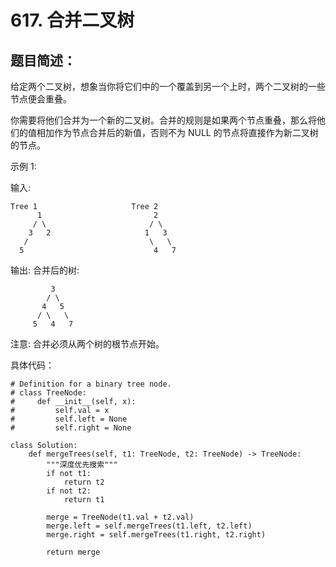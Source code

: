 # 617. 合并二叉树
## 题目简述：

给定两个二叉树，想象当你将它们中的一个覆盖到另一个上时，两个二叉树的一些节点便会重叠。

你需要将他们合并为一个新的二叉树。合并的规则是如果两个节点重叠，那么将他们的值相加作为节点合并后的新值，否则不为 NULL 的节点将直接作为新二叉树的节点。
 
示例 1:

输入: 

	Tree 1                     Tree 2                  
          1                         2                             
         / \                       / \                            
        3   2                     1   3                        
       /                           \   \                      
      5                             4   7                 
 
输出: 
合并后的树:

		     3
		    / \
		   4   5
		  / \   \ 
		 5   4   7

注意: 合并必须从两个树的根节点开始。


    
具体代码：

	# Definition for a binary tree node.
	# class TreeNode:
	#     def __init__(self, x):
	#         self.val = x
	#         self.left = None
	#         self.right = None
	
	class Solution:
	    def mergeTrees(self, t1: TreeNode, t2: TreeNode) -> TreeNode:
	        """深度优先搜索"""
	        if not t1:
	            return t2
	        if not t2:
	            return t1
	        
	        merge = TreeNode(t1.val + t2.val)
	        merge.left = self.mergeTrees(t1.left, t2.left)
	        merge.right = self.mergeTrees(t1.right, t2.right)
	
	        return merge